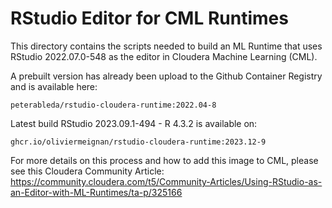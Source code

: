 # RStudio Editor for CML Runtimes

This directory contains the scripts needed to build an ML Runtime that uses RStudio 2022.07.0-548 as the editor in Cloudera Machine Learning (CML).

A prebuilt version has already been upload to the Github Container Registry and is available here: 

`peterableda/rstudio-cloudera-runtime:2022.04-8`

Latest build RStudio 2023.09.1-494 - R 4.3.2 is available on:

`ghcr.io/oliviermeignan/rstudio-cloudera-runtime:2023.12-9`

For more details on this process and how to add this image to CML, please see this Cloudera Community Article:
https://community.cloudera.com/t5/Community-Articles/Using-RStudio-as-an-Editor-with-ML-Runtimes/ta-p/325166
